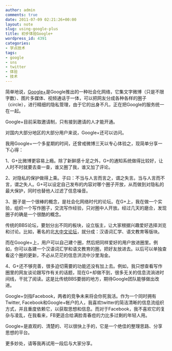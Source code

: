 ```yaml
---
author: admin
comments: true
date: 2011-07-09 02:21:26+00:00
layout: note
slug: using-google-plus
title: 初步体验Google+
wordpress_id: 4391
categories:
- 学点技术
tags:
- google
- sns
- twitter
- 体验
- 技术
---
```


简单地说，[Google+](http://plus.google.com)是Google推出的一种社会化网络，它集文字微博（只是不限字数）、图片多媒体、视频通话于一体，可以把网友分成各种各样的圈子（circle），进行精细的隐私管理，由于它的出身不凡，正在把Google的服务统一在一起。

Google+目前采取邀请制，只有接到邀请的人才能开通。

对国内大部分地区的大部分用户来说，Google+还可以访问。

我用Google+一个多星期的时间，还曾戒微博三天以专心体验之，现简单分享一下心得：

1、G+比微博更容易上瘾。除了新鲜感十足之外，G+的通知系统做得比较好，让人时不时就要去查一查，谁又圈了我，谁又加了评论。

2、对隐私的保护做得上乘。子曰：不当与人言而言之，谓之失言。当与人言而不言，谓之失人。G+可以设定自己发布的内容对哪个圈子开放，从而做到对隐私的最大保护，同时也替他人过滤了信息噪音。

3、圈子是一个很棒的概念，是社会化网络时代的论坛。在G+上，我在做一个实验，组织一个写作圈子，交流写作经验，只对圈中人开放。经过几天的磨合，发现圈子的确是一个很酷的概念。

传统的BBS论坛，要划分出不同的板块，设立版主，让大家根据兴趣爱好选择浏览和讨论。比如，著名的北[大中文论坛](http://www.pkucn.com/)，就分成：汉语词汇学、语文教育等版块。

而在Google+上，用户可以自己建个圈，然后把同样爱好的用户放进圈里。例如，你可以各建一个汉语词汇学和语文教育的圈，把好友放进去。以后可以单独查看这个圈的更新，不必从茫茫的信息洪流中沙里淘金。

4、G+还不够完善，很多迫切需要的功能还没有加上去。例如，我只想查看写作圈里的网友谈论跟写作有关的话题，现在G+却做不到，很多无关的信息流淌进时间线，干扰了阅读。这是比传统BBS要弱的地方，期待Google团队能够做出改进。

Google+剑指Facebook，两者的竞争未来将会你死我活。作为一个同时拥有Twitter, Facebook和Google+帐户的人，我喜欢twitter的简洁清晰的信息流组织方式，并且重度依赖它，以获取思想和信息。而对于Facebook，我不喜欢它的复杂与凌乱，在我看来，FB更适合给满脸青春痘的力比多过剩的年轻人用。

Google+是直观的、清楚的、可以很快上手的，它是一个绝佳的整理思路、分享思想的平台。

更多妙处，请等我再试用一段后与大家分享。
